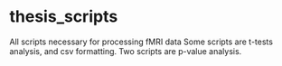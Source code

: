 # thesis_scripts
All scripts necessary for processing fMRI data
Some scripts are t-tests analysis, and csv formatting.
Two scripts are p-value analysis.
